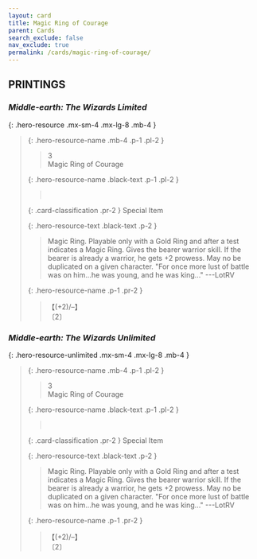```yaml
---
layout: card
title: Magic Ring of Courage
parent: Cards
search_exclude: false
nav_exclude: true
permalink: /cards/magic-ring-of-courage/
---
```


## PRINTINGS


### _Middle-earth: The Wizards Limited_

{: .hero-resource .mx-sm-4 .mx-lg-8 .mb-4 }
> {: .hero-resource-name .mb-4 .p-1 .pl-2 }
> > <div class="card-mp">3</div>
> > <div class="card-name">Magic Ring of Courage</div>
>
> {: .hero-resource-name .black-text .p-1 .pl-2 }
> > &nbsp;
>
> {: .card-classification .pr-2 }
> Special Item
>
> {: .hero-resource-text .black-text .p-2 }
> > Magic Ring. Playable only with a Gold Ring and after a test indicates a Magic Ring. Gives the bearer warrior skill. If the bearer is already a warrior, he gets +2 prowess. May no be duplicated on a given character.  "For once more lust of battle was on him...he was young, and he was king..." ---LotRV 
> 
> {: .hero-resource-name .p-1 .pr-2 }
> > <div class="card-shield">【(+2)/&ndash;】</div>
> > <div class="card-corruption">〔2〕</div>

### _Middle-earth: The Wizards Unlimited_

{: .hero-resource-unlimited .mx-sm-4 .mx-lg-8 .mb-4 }
> {: .hero-resource-name .mb-4 .p-1 .pl-2 }
> > <div class="card-mp">3</div>
> > <div class="card-name">Magic Ring of Courage</div>
>
> {: .hero-resource-name .black-text .p-1 .pl-2 }
> > &nbsp;
>
> {: .card-classification .pr-2 }
> Special Item
>
> {: .hero-resource-text .black-text .p-2 }
> > Magic Ring. Playable only with a Gold Ring and after a test indicates a Magic Ring. Gives the bearer warrior skill. If the bearer is already a warrior, he gets +2 prowess. May no be duplicated on a given character.  "For once more lust of battle was on him...he was young, and he was king..." ---LotRV 
> 
> {: .hero-resource-name .p-1 .pr-2 }
> > <div class="card-shield">【(+2)/&ndash;】</div>
> > <div class="card-corruption">〔2〕</div>
